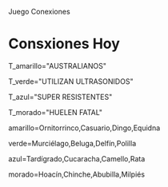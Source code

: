 Juego Conexiones
# Consxiones Hoy #

T_amarillo="AUSTRALIANOS"

T_verde="UTILIZAN ULTRASONIDOS"

T_azul="SUPER RESISTENTES"

T_morado="HUELEN FATAL"

amarillo=Ornitorrinco,Casuario,Dingo,Equidna

verde=Murciélago,Beluga,Delfín,Polilla

azul=Tardígrado,Cucaracha,Camello,Rata

morado=Hoacín,Chinche,Abubilla,Milpiés